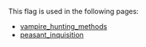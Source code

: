 This flag is used in the following pages:
 - [vampire_hunting_methods](../events/vampire_hunting_methods.md)
 - [peasant_inquisition](../events/peasant_inquisition.md)
